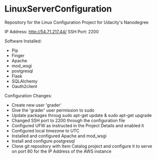 # LinuxServerConfiguration

Repository for the Linux Configuration Project for Udacity's Nanodegree

IP Address: http://54.71.217.44/
SSH Port: 2200

Software Installed:

* Pip
* Finger
* Apache
* mod_wsgi
* postgresql
* Flask
* SQLAlchemy
* Oauth2client

Configuration Changes:

* Create new user 'grader'
* Give the 'grader' user permission to sudo
* Update packages throug sudo apt-get update & sudo apt-get upgrade
* Changed SSH port to 2200 through the configuration file
* Configured UFW as instructed in the Project Details and enabled it
* Configured local timezone to UTC
* Installed and configured Apache and mod_wsgi
* Install and configure postgresql
* Clone git repository with Item Catalog project and configure it to serve on port 80 for the IP Address of the AWS instance
